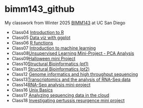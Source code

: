 # bimm143_github
My classwork from Winter 2025 [BIMM143](https://bioboot.github.io/bimm143_W25/) at UC San Diego

- Class04 [Introduction to R]()
- Class05 [Data viz with ggplot](https://htmlpreview.github.io/?https://raw.githubusercontent.com/boayah/bimm143_github/refs/heads/main/class05/class05.html)
- Class06 [R functions](https://htmlpreview.github.io/?https://raw.githubusercontent.com/boayah/bimm143_github/refs/heads/main/class06/class06.html)
- Class07 [Introduction to machine learning](https://htmlpreview.github.io/?https://raw.githubusercontent.com/boayah/bimm143_github/refs/heads/main/class07/class07.html)
- Class08[Unsupervised Learning Mini-Project - PCA Analysis]()
- Class09[Halloween mini Project](https://htmlpreview.github.io/?https://raw.githubusercontent.com/boayah/bimm143_github/refs/heads/main/class09/class09.html)
- Class10[Structural Bioinformatics (pt1)](https://raw.githubusercontent.com/boayah/bimm143_github/refs/heads/main/class10/class10.html)
- Class11 [Structural Bioinformatics (pt2)]()
- Class12 [Genome informatics and high throughput sequencing]()
- Class13[Transcriptomics and the analysis of RNA-Seq data](https://htmlpreview.github.io/?https://raw.githubusercontent.com/boayah/bimm143_github/refs/heads/main/class_13/class_13.html)
- Class14[RNA-Seq analysis mini-project](https://github.com/boayah/bimm143_github/blob/main/class%2014/class14.pdf)
- Class16 [Unix Basics]()
- Class17 [Analyzing sequencing data in the cloud]()
- Class18 [Investigating pertussis resurgence mini project]()
